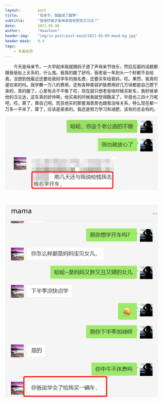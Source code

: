 ```yaml
---
layout:        post
title:         "母亲节，我酸成了酸笋"
subtitle:      "我啥时候才能继承我爸那部汉兰达？"
date:          2021-05-09
author:        "Haauleon"
header-img:    "img/in-post/post-mood/2021-05-09-mood-bg.jpg"
header-mask:   0.4
tags:
    - 专属树洞
---
```


&emsp;&emsp;今天是母亲节，一大早起床我就跟妈子道了声母亲节快乐，然后后面的话题都跟我爸扯上关系的，什么鬼。我真的酸了好吗，我老爸一年到头一个籽都不会给我，没想到他最近还要给我妈学车的报名费，还要买车给我妈，哎。果然，我真的是捡来的吗。我学舞一万八的费用，还有各种美容护肤费用好几万块都是自己攒下来的，真的酸了。心里有点不平衡了哎，现在就只想老爸啥时候买新车，我好继承他的汉兰达，这车真的好帅啊，他买来的时候我就觉得酷呆了，毕竟也三四十万呢吧，哎，算了，靠自己吧。而且他买的那套海景房也跟我没啥关系，特么现在都一万多一平米了，算了，应该是弟弟的。我还是努力学习和减肥，该有的总会有的。      

![](\img\in-post\post-mood\2021-05-09-mood-1.png)       

<br>

![](\img\in-post\post-mood\2021-05-09-mood-2.png)